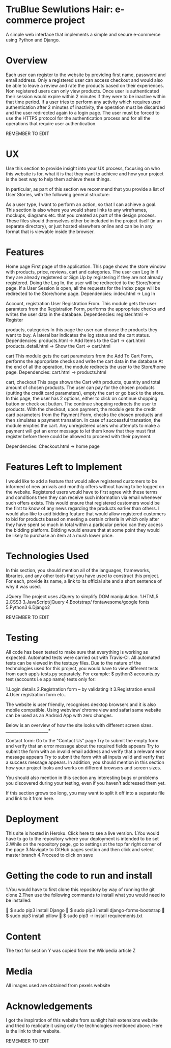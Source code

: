 # TruBlue Sewlutions Hair: e-commerce project

A simple web interface that implements a simple and secure e-commerce using Python and Django.

# Overview

Each user can register to the website by providing first name,  password and email address. Only a  registered user can access checkout and would also be able to leave a review and rate the products based on their experiences. Non registered users can only view products.
Once user is authenticated their session would expire within 2 minutes if they were to be inactive within that time period. If a user tries to perform any activity which requires user authentication after 2 minutes of inactivity, the operation must be discarded and the user redirected again to a login page. The user must be forced to use the HTTPS protocol for the authentication process and for all the operations that require user authentication.

REMEMBER TO EDIT
# UX
Use this section to provide insight into your UX process, focusing on who this website is for, what it is that they want to achieve and how your project is the best way to help them achieve these things.

In particular, as part of this section we recommend that you provide a list of User Stories, with the following general structure:

As a user type, I want to perform an action, so that I can achieve a goal.
This section is also where you would share links to any wireframes, mockups, diagrams etc. that you created as part of the design process. These files should themselves either be included in the project itself (in an separate directory), or just hosted elsewhere online and can be in any format that is viewable inside the browser.

# Features

Home page
First page of the application. This page shows the store window with products, price, reviews, cart and categories.
The user can Log In if they are already registered or Sign Up by registering if they are not already registered.
Doing the Log In, the user will be redirected to the Store/home page.
If a User Session is open, all the requests for the Index page will be redirected to the Store/home page.
Dependencies:
index.html -> Log In

Account, registration
User Registration From. 
This module gets the user paramters from the Registration Form, performs the appropriate checks and writes the user data in the database.
Dependencies:
register.html -> Register 

products, categories
In this page the user can choose the products they want to buy. A lateral bar indicates the log status and the cart status.
Dependencies:
products.html -> Add Items to the Cart -> cart.html
products_detail.html -> Show the Cart -> cart.html

cart
This module gets the cart parameters from the Add To Cart Form, performs the appropriate checks and write the cart data in the database 
At the end of all the operation, the module redirects the user to the Store/home page.
Dependencies:
cart.html -> products.html

cart, checkout
This page shows the Cart with products, quantity and total amount of chosen products.
The user can pay for the chosen products (putting the credit card parameters), empty the cart or go back to the store. In this page, the user has 2 options, either to click on continue shopping button or check out button. The continue shopping redirects the user to products. With the checkout, upon payment, the module gets the credit card parameters from the Payment Form, checks the chosen products and then simulates a payment transation. In case of successful transation, the module empties the cart.
Any unregistered users who attempts to make a payment will get an error message to let them know that they must first register before there could be allowed to proceed with their payment.

Dependencies:
Checkout.html -> home page

# Features Left to Implement

I would like to add a feature that would allow registered customers to be informed of new arrivals and monthly offers without having to be logged on the website. Registered users would have to first agree with these terms and conditions then they can receive such information via email whenever such offers exists. This would ensure  that registered customers would be the first to know of any news regarding the products earlier than others. I would also like to add bidding feature that would allow registered customers to bid for products based on meeting a certain criteria in which only after they have spent so much in total within a particular period can they access the bidding platform. Bidding would ensure that at some point they would be likely to purchase an item at a mush lower price.

# Technologies Used
In this section, you should mention all of the languages, frameworks, libraries, and any other tools that you have used to construct this project. For each, provide its name, a link to its official site and a short sentence of why it was used.

JQuery
The project uses JQuery to simplify DOM manipulation.
1.HTML5
2.CSS3
3.JavaScript/jQuery
4.Bootstrap/ fontawesome/google fonts
5.Python3
6.Django2

REMEMBER TO EDIT

# Testing

All code has been tested to make sure that everything is working as expected. Automated tests were carried out with Travis-CI. All automated tests can be viewed in the tests.py files. Due to the nature of the technologies used for this project, you would have to view different tests from each app’s tests.py separately. For example: $ python3 accounts.py test  (accounts i.e app name) tests only for:

1.Login details
2.Registration form – by validating it
3.Registration email
4.User registration form etc..

The website is user friendly, recognises  desktop browsers and it is also mobile compatible. Using webview/ chrome view and safari same website can be used as an Android App with zero changes.

Below is an overview of how the site looks with different screen sizes.
    *****____________________******

Contact form:
Go to the "Contact Us" page
Try to submit the empty form and verify that an error message about the required fields appears
Try to submit the form with an invalid email address and verify that a relevant error message appears
Try to submit the form with all inputs valid and verify that a success message appears.
In addition, you should mention in this section how your project looks and works on different browsers and screen sizes.

You should also mention in this section any interesting bugs or problems you discovered during your testing, even if you haven't addressed them yet.

If this section grows too long, you may want to split it off into a separate file and link to it from here.

# Deployment

This site is hosted in Heroku. Click here to see a live version.
1.You would have to go to the repository where your deployment is intended to be set
2.While on the repository page, go to settings at the top far right corner of the page
3.Navigate to GitHub pages section and then click and select master branch
4.Proceed to click on save

# Getting the code to run and install

1.You would have to first clone this repository by way of running the git clone
2.Then use the following commands to install what you would need to be installed:

	$ sudo pip3 install Django
	$ sudo pip3 install django-forms-bootstrap
	$ sudo pip3 install pillow 
	$ sudo pip3 -r install requirements.txt

# Content

The text for section Y was copied from the Wikipedia article Z

# Media

All images used are obtained from pexels website

# Acknowledgements

I got the inspiration of this website from sunlight hair extensions website and tried to replicate it using only the technologies mentioned above. Here is the link to their website.

REMEMBER TO EDIT

